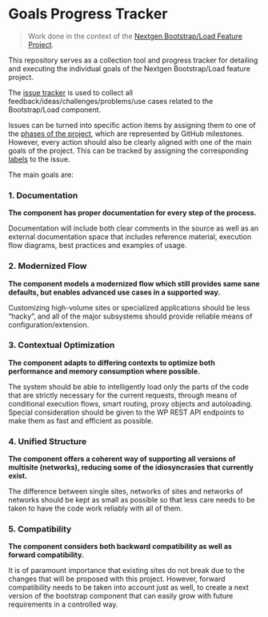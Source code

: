 # Goals Progress Tracker

> Work done in the context of the [Nextgen Bootstrap/Load Feature Project](https://make.wordpress.org/core/2017/02/22/nextgen-bootstrap/).

This repository serves as a collection tool and progress tracker for detailing and executing the individual goals of the Nextgen Bootstrap/Load feature project.

The [issue tracker](https://github.com/wp-core-bootstrap/goals/issues) is used to collect all feedback/ideas/challenges/problems/use cases related to the Bootstrap/Load component.

Issues can be turned into specific action items by assigning them to one of the [phases of the project](https://github.com/wp-core-bootstrap/goals/milestones), which are represented by GitHub milestones. However, every action should also be clearly aligned with one of the main goals of the project. This can be tracked by assigning the corresponding [labels](https://github.com/wp-core-bootstrap/goals/labels) to the issue.

The main goals are:

### 1. Documentation

**The component has proper documentation for every step of the process.**

Documentation will include both clear comments in the source as well as an external documentation space that includes reference material, execution flow diagrams, best practices and examples of usage.

### 2. Modernized Flow

**The component models a modernized flow which still provides same sane defaults, but enables advanced use cases in a supported way.**

Customizing high-volume sites or specialized applications should be less “hacky”, and all of the major subsystems should provide reliable means of configuration/extension.

### 3. Contextual Optimization

**The component adapts to differing contexts to optimize both performance and memory consumption where possible.**

The system should be able to intelligently load only the parts of the code that are strictly necessary for the current requests, through means of conditional execution flows, smart routing, proxy objects and autoloading. Special consideration should be given to the WP REST API endpoints to make them as fast and efficient as possible.

### 4. Unified Structure

**The component offers a coherent way of supporting all versions of multisite (networks), reducing some of the idiosyncrasies that currently exist.**

The difference between single sites, networks of sites and networks of networks should be kept as small as possible so that less care needs to be taken to have the code work reliably with all of them.

### 5. Compatibility

**The component considers both backward compatibility as well as forward compatibility.**

It is of paramount importance that existing sites do not break due to the changes that will be proposed with this project. However, forward compatibility needs to be taken into account just as well, to create a next version of the bootstrap component that can easily grow with future requirements in a controlled way.